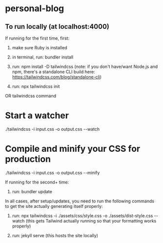 # personal-blog

## To run locally (at localhost:4000)

If running for the first time, first:

1. make sure Ruby is installed

2. in terminal, run: bundler install

3. run: npm install -D tailwindcss (note: if you don't have/want Node.js and npm, there's a standalone CLI build here: <https://tailwindcss.com/blog/standalone-cli>)

4. run: npx tailwindcss init

OR tailwindcss command

# Start a watcher

./tailwindcss -i input.css -o output.css --watch

# Compile and minify your CSS for production

./tailwindcss -i input.css -o output.css --minify

If running for the second+ time:

1. run: bundler update

In all cases, after setup/updates, you need to run the following commands to get the site actually generating itself properly:

1. run:
   npx tailwindcss -i ./assets/css/style.css -o ./assets/dist-style.css --watch (this gets Tailwind actually running so that your formatting works properly)

2. run:
   jekyll serve (this hosts the site locally)
